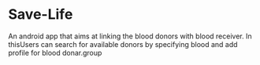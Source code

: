 Save-Life
=========

An android app that aims at linking the blood donors with blood receiver. In thisUsers can search for available donors by specifying blood and add profile for blood donar.group 
